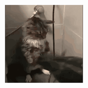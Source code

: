 <!--START_SECTION:update_image-->
<img src=https://raw.githubusercontent.com/sneakykestrel/sneakykestrel/main/.github/images/blow-hot.gif height="" width="" align=left alt=kitty />
<!--END_SECTION:update_image-->

